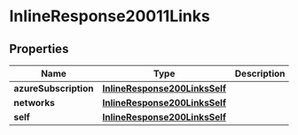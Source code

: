 

# InlineResponse20011Links

## Properties

Name | Type | Description | Notes
------------ | ------------- | ------------- | -------------
**azureSubscription** | [**InlineResponse200LinksSelf**](InlineResponse200LinksSelf.md) |  | 
**networks** | [**InlineResponse200LinksSelf**](InlineResponse200LinksSelf.md) |  | 
**self** | [**InlineResponse200LinksSelf**](InlineResponse200LinksSelf.md) |  | 



